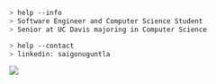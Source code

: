 ```bash
> help --info
> Software Engineer and Computer Science Student
> Senior at UC Davis majoring in Computer Science
```

```bash
> help --contact
> linkedin: saigonuguntla
```

<!--START_SECTION:waka-->
<!--END_SECTION:waka-->

![](https://komarev.com/ghpvc/?username=saigonu&color=6A8AFF)
